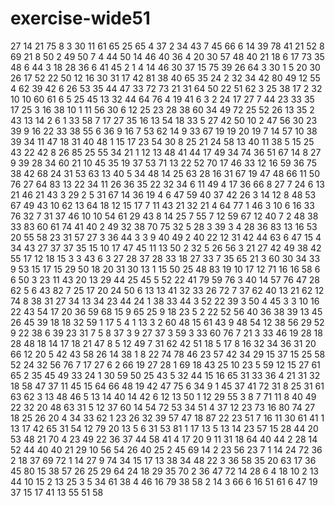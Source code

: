 # exercise-wide51
27
14
21
75
8
3
30
11
61
65
25
65
4
37
2
34
43
7
45
66
6
14
39
78
41
21
52
8
69
21
8
50
2
49
50
7
4
44
50
14
46
40
36
4
20
30
57
48
40
21
18
6
17
73
35
48
6
44
3
18
28
36
6
41
45
2
1
4
14
46
30
37
15
75
39
26
64
3
30
1
5
20
30
26
17
52
22
50
12
16
30
31
17
42
81
38
40
65
35
24
2
32
34
42
80
49
12
55
4
62
39
42
6
26
53
35
44
47
33
72
73
21
31
64
50
22
51
62
3
25
38
17
2
32
10
10
60
61
6
5
25
45
13
32
44
64
76
4
19
41
6
3
2
24
17
27
7
44
23
33
35
17
25
3
16
38
10
1
11
56
30
6
12
25
23
28
38
60
34
49
72
25
52
26
13
35
2
43
13
14
2
6
1
33
58
7
17
27
35
16
13
54
18
33
5
27
42
50
10
2
47
56
30
23
39
9
16
22
33
38
55
6
36
9
16
7
53
62
14
9
33
67
19
19
20
19
7
14
57
10
38
39
34
11
47
18
31
40
48
1
15
17
23
54
30
8
25
21
24
58
13
40
11
38
5
15
25
43
22
42
8
26
85
25
55
34
21
1
12
13
48
41
44
17
49
34
74
36
51
67
14
8
27
9
39
28
34
60
21
10
45
35
19
37
53
71
13
22
52
70
17
46
33
12
16
59
36
75
38
42
68
24
31
53
63
13
40
5
34
48
14
25
63
28
16
31
67
19
47
48
66
11
50
76
27
64
83
13
22
34
11
26
36
35
22
32
34
6
11
49
4
17
36
66
8
27
7
24
6
13
21
46
21
43
3
29
2
5
31
67
14
36
19
4
6
47
59
40
37
42
26
3
14
12
8
48
53
67
49
43
10
62
13
64
18
12
15
17
7
11
43
21
32
21
4
64
77
1
46
3
10
6
16
33
76
32
7
31
37
46
10
10
54
61
29
43
8
14
25
7
55
7
12
59
67
12
40
7
2
48
38
33
83
60
61
74
41
40
2
49
32
38
70
75
32
5
28
3
39
3
4
28
36
83
13
16
53
20
55
58
23
31
57
27
3
36
44
3
3
9
40
49
2
40
22
12
31
42
44
63
6
47
15
4
34
43
27
37
37
35
15
10
17
47
45
11
13
50
2
32
5
26
56
3
21
27
42
49
38
42
55
17
12
18
15
3
3
43
6
3
27
28
37
28
33
18
27
33
7
35
65
21
3
60
30
34
33
9
53
15
17
15
29
50
18
20
31
30
13
1
15
50
25
48
83
19
10
17
12
71
16
16
58
6
6
50
3
23
11
43
20
13
29
44
25
45
5
52
22
41
79
59
76
3
40
14
57
76
47
28
62
5
6
43
82
7
25
17
20
24
50
6
13
13
41
32
33
26
72
7
37
62
40
13
21
62
12
74
8
38
31
27
34
13
34
23
44
24
1
38
33
44
3
52
22
39
3
50
4
45
3
3
10
16
22
43
54
17
20
36
59
68
15
9
65
25
9
18
23
5
2
22
52
56
40
36
38
39
13
45
26
45
39
18
18
32
59
1
17
5
4
1
13
3
2
60
48
15
61
43
9
48
54
12
38
56
29
52
9
22
38
6
39
23
31
7
5
8
37
3
9
27
37
3
59
3
33
60
76
7
21
3
33
46
19
28
18
28
48
18
14
17
18
21
47
8
5
12
49
7
31
62
42
51
18
5
17
8
16
32
34
36
31
20
66
12
20
5
42
43
58
26
14
38
1
8
22
74
78
46
23
57
42
34
29
15
37
15
25
58
52
24
32
56
76
7
17
27
6
2
66
19
27
28
1
69
18
43
25
10
23
5
59
12
15
27
61
65
2
35
45
49
33
24
1
30
59
50
25
43
5
32
44
15
16
65
31
33
36
4
21
31
32
18
58
47
37
11
45
15
64
66
48
19
42
47
75
6
34
9
1
45
37
41
72
31
8
25
31
61
63
62
3
13
48
46
5
13
14
40
14
42
6
12
13
50
1
12
29
55
3
8
7
71
11
8
40
49
22
32
20
48
63
31
5
12
37
60
14
54
72
53
34
51
4
37
12
23
73
16
80
74
27
18
25
26
20
4
34
33
62
1
23
26
32
39
57
47
18
87
22
23
51
7
16
11
30
61
41
1
13
17
42
65
31
54
12
79
20
13
5
6
31
53
81
1
17
13
5
13
14
23
57
15
28
44
20
53
48
21
70
4
23
49
22
36
37
44
58
41
4
17
20
9
11
31
18
64
40
44
2
28
14
52
44
40
40
21
29
10
56
54
26
40
25
2
45
69
14
2
23
56
23
7
1
14
24
72
36
2
18
37
69
72
1
14
27
9
74
34
15
17
13
38
34
48
22
3
36
58
35
20
63
17
36
45
80
15
38
57
26
25
29
64
24
18
29
35
70
2
36
47
72
14
28
6
4
18
10
2
13
44
10
15
2
13
25
3
5
34
61
38
4
46
16
79
38
58
2
14
3
66
6
16
51
61
6
47
19
37
15
17
41
13
55
51
58
